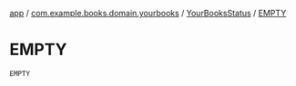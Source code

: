 [app](../../index.md) / [com.example.books.domain.yourbooks](../index.md) / [YourBooksStatus](index.md) / [EMPTY](./-e-m-p-t-y.md)

# EMPTY

`EMPTY`